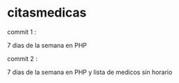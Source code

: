 # citasmedicas

commit 1 :

7 dias de la semana en PHP

commit 2 :

7 dias de la semana en PHP y lista de medicos sin horario
